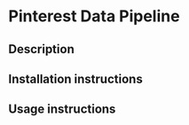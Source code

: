 # Pinterest Data Pipeline 

## Description



## Installation instructions 



## Usage instructions

